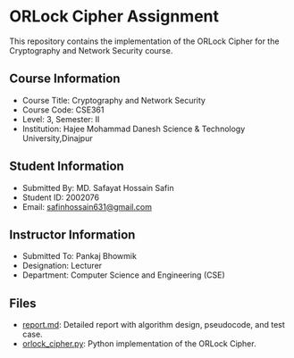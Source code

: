 # ORLock Cipher Assignment
This repository contains the implementation of the ORLock Cipher for the Cryptography and Network Security course.

## Course Information
- Course Title: Cryptography and Network Security
- Course Code: CSE361
- Level: 3, Semester: II
- Institution: Hajee Mohammad Danesh Science & Technology University,Dinajpur

## Student Information
- Submitted By: MD. Safayat Hossain Safin
- Student ID: 2002076
- Email: safinhossain631@gmail.com

## Instructor Information
- Submitted To: Pankaj Bhowmik
- Designation: Lecturer
- Department: Computer Science and Engineering (CSE)

## Files
- <a href="report.md">report.md</a>: Detailed report with algorithm design, pseudocode, and test case.
- <a href="orlock_cipher.py">orlock_cipher.py</a>: Python implementation of the ORLock Cipher.
